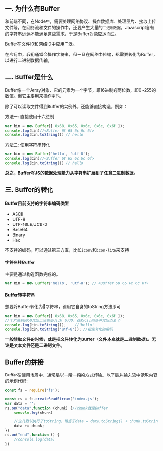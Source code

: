 ## 一. 为什么有Buffer

和前端不同，在Node中，需要处理网络协议、操作数据库、处理图片、接收上传文件等，在网络流和文件的操作中，还要产生大量的`二进制数据`，Javascript自有的字符串远远不能满足这些需求，于是Buffer对象应运而生。

Buffer在文件IO和网络IO中应用广泛。

在应用中，我们通常会操作字符串。但一旦在网络中传输，都需要转化为Buffer，以进行二进制数据传输。

## 二. Buffer是什么

Buffer像一个Array对象，它的元素为一个字节，即16进制的两位数，即0~255的数值。但它主要用来操作`字节`。

除了可以读取文件得到Buffer的实例外，还能够直接构造，例如：

方法一: 直接使用十六进制
```javascript
var bin = new Buffer([ 0x68, 0x65, 0x6c, 0x6c, 0x6f ]);
console.log(bin)//<Buffer 68 65 6c 6c 6f>
console.log(bin.toString()) // hello
```

方法二: 使用字符串转化

```javascript
var bin = new Buffer('hello', 'utf-8'); 
console.log(bin)//<Buffer 68 65 6c 6c 6f>
console.log(bin.toString()) // hello
```

**总之，Buffer将JS的数据处理能力从字符串扩展到了任意二进制数据。**

## 三. Buffer的转化

#### Buffer目前支持的字符串编码类型

* ASCII
* UTF-8
* UTF-16LE/UCS-2
* Base64
* Binary
* Hex

不支持的编码，可以通过第三方库，比如`iconv`和`icon-lite`来支持

#### 字符串转Buffer

主要是通过构造函数完成的。

```js
var bin = new Buffer('hello', 'utf-8'); // <Buffer 68 65 6c 6c 6f>
```

#### Buffer转字符串

想要将Buffer转化为字符串，调用它自身的toString方法即可

```js
var bin = new Buffer([ 0x68, 0x65, 0x6c, 0x6c, 0x6f ]);
//十六进制的68对应二进制是0110 1000，在ASCII码表中对应的是`h`
console.log(bin.toString());    //'hello'
console.log(bin.toString('utf-8')); //指定转化的编码
```

**一般读取文件的时候，就是把文件转化为Buffer（文件本身就是二进制数据）。无论是文本文件还是二进制文件。**

## Buffer的拼接

Buffer在使用场景中，通常是以一段一段的方式传输。以下是从输入流中读取内容的示例代码:
```javascript
const fs = require('fs');

const rs = fs.createReadStream('index.js');
var data = '';
rs.on("data",function (chunk) {//chunk就是Buffer
    console.log(chunk)

    //这儿默认执行了toString，相当于data = data.toString() + chunk.toString()
    data += chunk; 
})
rs.on("end",function () {
    //console.log(data)
})
```

